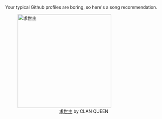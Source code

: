 Your typical Github profiles are boring, so here's a song recommendation.
<figure><img width="300" height="300" src="https://i.scdn.co/image/ab67616d0000b27331ba457600f96bb849f56f1e" alt="求世主" /><figcaption align="center"><a href="https://open.spotify.com/track/4pepZPoJKPADagQMy69JA6" target="_blank">求世主</a> by CLAN QUEEN</figcaption></figure>

